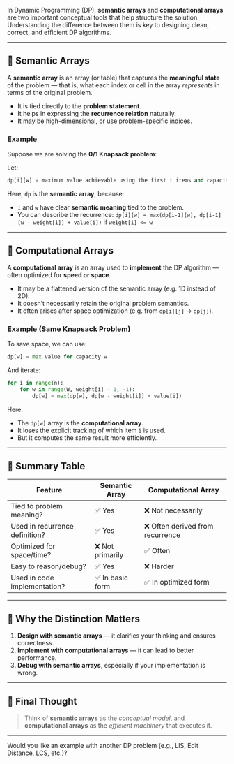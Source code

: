 In Dynamic Programming (DP), **semantic arrays** and **computational arrays** are two important conceptual tools that help structure the solution. Understanding the difference between them is key to designing clean, correct, and efficient DP algorithms.

---

## 🔹 Semantic Arrays

A **semantic array** is an array (or table) that captures the **meaningful state** of the problem — that is, what each index or cell in the array *represents* in terms of the original problem.

* It is tied directly to the **problem statement**.
* It helps in expressing the **recurrence relation** naturally.
* It may be high-dimensional, or use problem-specific indices.

### Example

Suppose we are solving the **0/1 Knapsack problem**:

Let:

```python
dp[i][w] = maximum value achievable using the first i items and capacity w
```

Here, `dp` is the **semantic array**, because:

* `i` and `w` have clear **semantic meaning** tied to the problem.
* You can describe the recurrence:
  `dp[i][w] = max(dp[i-1][w], dp[i-1][w - weight[i]] + value[i])`
  if `weight[i] <= w`

---

## 🔹 Computational Arrays

A **computational array** is an array used to **implement** the DP algorithm — often optimized for **speed or space**.

* It may be a flattened version of the semantic array (e.g. 1D instead of 2D).
* It doesn’t necessarily retain the original problem semantics.
* It often arises after space optimization (e.g. from `dp[i][j]` → `dp[j]`).

### Example (Same Knapsack Problem)

To save space, we can use:

```python
dp[w] = max value for capacity w
```

And iterate:

```python
for i in range(n):
    for w in range(W, weight[i] - 1, -1):
        dp[w] = max(dp[w], dp[w - weight[i]] + value[i])
```

Here:

* The `dp[w]` array is the **computational array**.
* It loses the explicit tracking of which item `i` is used.
* But it computes the same result more efficiently.

---

## 🔸 Summary Table

| Feature                        | Semantic Array  | Computational Array             |
| ------------------------------ | --------------- | ------------------------------- |
| Tied to problem meaning?       | ✅ Yes           | ❌ Not necessarily               |
| Used in recurrence definition? | ✅ Yes           | ❌ Often derived from recurrence |
| Optimized for space/time?      | ❌ Not primarily | ✅ Often                         |
| Easy to reason/debug?          | ✅ Yes           | ❌ Harder                        |
| Used in code implementation?   | ✅ In basic form | ✅ In optimized form             |

---

## 🔹 Why the Distinction Matters

1. **Design with semantic arrays** — it clarifies your thinking and ensures correctness.
2. **Implement with computational arrays** — it can lead to better performance.
3. **Debug with semantic arrays**, especially if your implementation is wrong.

---

## 🔸 Final Thought

> Think of **semantic arrays** as the *conceptual model*, and **computational arrays** as the *efficient machinery* that executes it.

---

Would you like an example with another DP problem (e.g., LIS, Edit Distance, LCS, etc.)?
